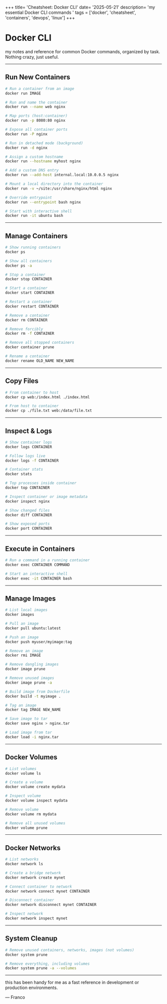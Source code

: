 +++
title= 'Cheatsheet: Docker CLI'
date= '2025-05-21'
description= 'my essential Docker CLI commands '
tags = ['docker', 'cheatsheet', 'containers', 'devops', 'linux']
+++
# Docker CLI 

my notes and reference for common Docker commands, organized by task. Nothing crazy, just useful.

---

## Run New Containers

```bash
# Run a container from an image
docker run IMAGE

# Run and name the container
docker run --name web nginx

# Map ports (host:container)
docker run -p 8080:80 nginx

# Expose all container ports
docker run -P nginx

# Run in detached mode (background)
docker run -d nginx

# Assign a custom hostname
docker run --hostname myhost nginx

# Add a custom DNS entry
docker run --add-host internal.local:10.0.0.5 nginx

# Mount a local directory into the container
docker run -v ~/site:/usr/share/nginx/html nginx

# Override entrypoint
docker run --entrypoint bash nginx

# Start with interactive shell
docker run -it ubuntu bash
```

---

## Manage Containers

```bash
# Show running containers
docker ps

# Show all containers
docker ps -a

# Stop a container
docker stop CONTAINER

# Start a container
docker start CONTAINER

# Restart a container
docker restart CONTAINER

# Remove a container
docker rm CONTAINER

# Remove forcibly
docker rm -f CONTAINER

# Remove all stopped containers
docker container prune

# Rename a container
docker rename OLD_NAME NEW_NAME
```

---

## Copy Files

```bash
# From container to host
docker cp web:/index.html ./index.html

# From host to container
docker cp ./file.txt web:/data/file.txt
```

---

## Inspect & Logs

```bash
# Show container logs
docker logs CONTAINER

# Follow logs live
docker logs -f CONTAINER

# Container stats
docker stats

# Top processes inside container
docker top CONTAINER

# Inspect container or image metadata
docker inspect nginx

# Show changed files
docker diff CONTAINER

# Show exposed ports
docker port CONTAINER
```

---

## Execute in Containers

```bash
# Run a command in a running container
docker exec CONTAINER COMMAND

# Start an interactive shell
docker exec -it CONTAINER bash
```

---

## Manage Images

```bash
# List local images
docker images

# Pull an image
docker pull ubuntu:latest

# Push an image
docker push myuser/myimage:tag

# Remove an image
docker rmi IMAGE

# Remove dangling images
docker image prune

# Remove unused images
docker image prune -a

# Build image from Dockerfile
docker build -t myimage .

# Tag an image
docker tag IMAGE NEW_NAME

# Save image to tar
docker save nginx > nginx.tar

# Load image from tar
docker load -i nginx.tar
```

---

## Docker Volumes

```bash
# List volumes
docker volume ls

# Create a volume
docker volume create mydata

# Inspect volume
docker volume inspect mydata

# Remove volume
docker volume rm mydata

# Remove all unused volumes
docker volume prune
```

---

## Docker Networks

```bash
# List networks
docker network ls

# Create a bridge network
docker network create mynet

# Connect container to network
docker network connect mynet CONTAINER

# Disconnect container
docker network disconnect mynet CONTAINER

# Inspect network
docker network inspect mynet
```

---

## System Cleanup

```bash
# Remove unused containers, networks, images (not volumes)
docker system prune

# Remove everything, including volumes
docker system prune -a --volumes
```

---

this has been handy for me as a fast reference in development or production environments.

— Franco